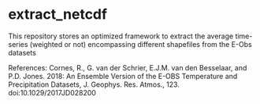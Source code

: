 # extract_netcdf
This repository stores an optimized framework to extract the average time-series (weighted or not) encompassing different shapefiles from the E-Obs datasets 

References: Cornes, R., G. van der Schrier, E.J.M. van den Besselaar, and P.D. Jones. 2018: An Ensemble Version of the E-OBS Temperature and Precipitation Datasets, J. Geophys. Res. Atmos., 123. doi:10.1029/2017JD028200

